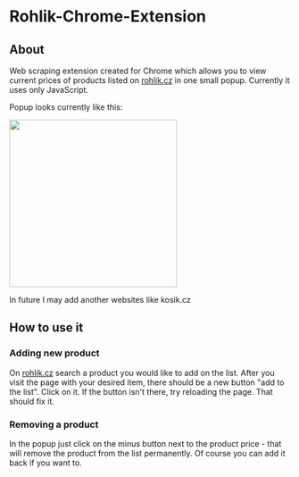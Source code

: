 # Rohlik-Chrome-Extension

## About
Web scraping extension created for Chrome which allows you to view current prices of products listed on [rohlik.cz](https://rohlik.cz/) in one small popup. Currently it uses only JavaScript.

Popup looks currently like this:

<img src="https://github.com/TomasKelbasa/Rohlik-Chrome-Ext/assets/91247802/65319aee-fe30-45d0-a127-e0b13efc1f7a" width="300">

In future I may add another websites like kosik.cz

## How to use it

### Adding new product
On [rohlik.cz](https://rohlik.cz/) search a product you would like to add on the list. After you visit the page with your desired item, there should be a new button "add to the list". Click on it.
If the button isn't there, try reloading the page. That should fix it.

### Removing a product
In the popup just click on the minus button next to the product price - that will remove the product from the list permanently. Of course you can add it back if you want to.
